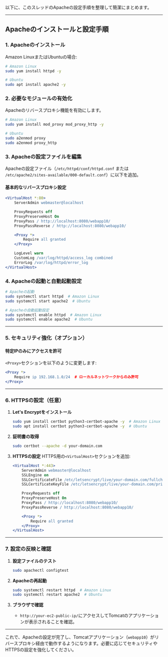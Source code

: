 以下に、このスレッドのApacheの設定手順を整理して簡潔にまとめます。

---

## **Apacheのインストールと設定手順**

### **1. Apacheのインストール**
Amazon LinuxまたはUbuntuの場合:
```bash
# Amazon Linux
sudo yum install httpd -y

# Ubuntu
sudo apt install apache2 -y
```

### **2. 必要なモジュールの有効化**
Apacheのリバースプロキシ機能を有効にします。
```bash
# Amazon Linux
sudo yum install mod_proxy mod_proxy_http -y

# Ubuntu
sudo a2enmod proxy
sudo a2enmod proxy_http
```

### **3. Apacheの設定ファイルを編集**
Apacheの設定ファイル（`/etc/httpd/conf/httpd.conf` または `/etc/apache2/sites-available/000-default.conf`）に以下を追加。

#### 基本的なリバースプロキシ設定
```apache
<VirtualHost *:80>
    ServerAdmin webmaster@localhost

    ProxyRequests off
    ProxyPreserveHost On
    ProxyPass / http://localhost:8080/webapp10/
    ProxyPassReverse / http://localhost:8080/webapp10/

    <Proxy *>
        Require all granted
    </Proxy>

    LogLevel warn
    CustomLog /var/log/httpd/access_log combined
    ErrorLog /var/log/httpd/error_log
</VirtualHost>
```

### **4. Apacheの起動と自動起動設定**
```bash
# Apacheの起動
sudo systemctl start httpd  # Amazon Linux
sudo systemctl start apache2  # Ubuntu

# Apacheの自動起動設定
sudo systemctl enable httpd  # Amazon Linux
sudo systemctl enable apache2  # Ubuntu
```

---

### **5. セキュリティ強化（オプション）**
#### **特定IPのみにアクセスを許可**
`<Proxy>`セクションを以下のように変更します:
```apache
<Proxy *>
    Require ip 192.168.1.0/24  # ローカルネットワークからのみ許可
</Proxy>
```

---

### **6. HTTPSの設定（任意）**
1. **Let's Encryptをインストール**
   ```bash
   sudo yum install certbot python3-certbot-apache -y  # Amazon Linux
   sudo apt install certbot python3-certbot-apache -y  # Ubuntu
   ```

2. **証明書の取得**
   ```bash
   sudo certbot --apache -d your-domain.com
   ```

3. **HTTPSの設定**
   HTTPS用の`<VirtualHost>`セクションを追加:
   ```apache
   <VirtualHost *:443>
       ServerAdmin webmaster@localhost
       SSLEngine on
       SSLCertificateFile /etc/letsencrypt/live/your-domain.com/fullchain.pem
       SSLCertificateKeyFile /etc/letsencrypt/live/your-domain.com/privkey.pem

       ProxyRequests off
       ProxyPreserveHost On
       ProxyPass / http://localhost:8080/webapp10/
       ProxyPassReverse / http://localhost:8080/webapp10/

       <Proxy *>
           Require all granted
       </Proxy>
   </VirtualHost>
   ```

---

### **7. 設定の反映と確認**
1. **設定ファイルのテスト**
   ```bash
   sudo apachectl configtest
   ```

2. **Apacheの再起動**
   ```bash
   sudo systemctl restart httpd  # Amazon Linux
   sudo systemctl restart apache2  # Ubuntu
   ```

3. **ブラウザで確認**
   - `http://your-ec2-public-ip/`にアクセスしてTomcatのアプリケーションが表示されることを確認。

---

これで、Apacheの設定が完了し、Tomcatアプリケーション（`webapp10`）がリバースプロキシ経由で動作するようになります。必要に応じてセキュリティやHTTPSの設定を強化してください。